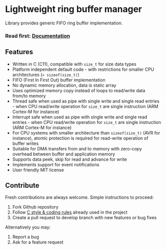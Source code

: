 <!--
 * @Author       : stark1898y 1658608470@qq.com
 * @Date         : 2024-06-14 13:25:01
 * @LastEditors  : stark1898y 1658608470@qq.com
 * @LastEditTime : 2024-06-14 13:25:09
 * @FilePath     : \wuxi_alarm_ch32v303rct6_rtt\common\LwRB\README.md
 * @Description  : 
 * 
 * Copyright (c) 2024 by yzy, All Rights Reserved. 
-->
# Lightweight ring buffer manager

Library provides generic FIFO ring buffer implementation.

<h3>Read first: <a href="http://docs.majerle.eu/projects/lwrb/">Documentation</a></h3>

## Features

* Written in C (C11), compatible with ``size_t`` for size data types
* Platform independent default code - with restrictions for smaller CPU architectures (`< sizeof(size_t)`)
* FIFO (First In First Out) buffer implementation
* No dynamic memory allocation, data is static array
* Uses optimized memory copy instead of loops to read/write data from/to memory
* Thread safe when used as pipe with single write and single read entries - when CPU read/write operation for `size_t` are single instruction (ARM Cortex-M for instance)
* Interrupt safe when used as pipe with single write and single read entries - when CPU read/write operation for `size_t` are single instruction (ARM Cortex-M for instance)
* For CPU systems with smaller architecture than `sizeof(size_t)` (AVR for instance), atomic protection is required for read-write operation of buffer writes
* Suitable for DMA transfers from and to memory with zero-copy overhead between buffer and application memory
* Supports data peek, skip for read and advance for write
* Implements support for event notifications
* User friendly MIT license

## Contribute

Fresh contributions are always welcome. Simple instructions to proceed:

1. Fork Github repository
2. Follow [C style & coding rules](https://github.com/MaJerle/c-code-style) already used in the project
3. Create a pull request to develop branch with new features or bug fixes

Alternatively you may:

1. Report a bug
2. Ask for a feature request
